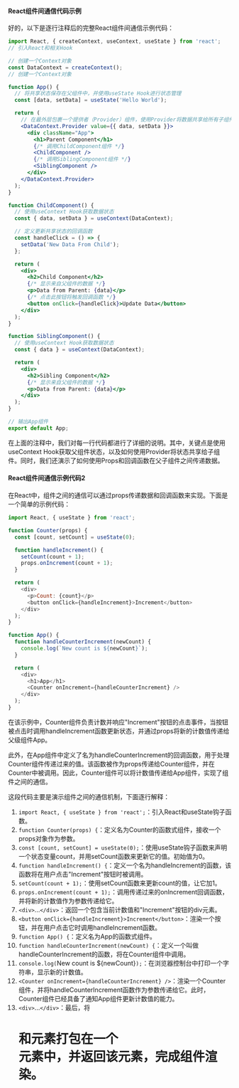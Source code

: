 #### React组件间通信代码示例

好的，以下是逐行注释后的完整React组件间通信示例代码：

```jsx
import React, { createContext, useContext, useState } from 'react';
// 引入React和相关Hook

// 创建一个Context对象
const DataContext = createContext();
// 创建一个Context对象

function App() {
  // 将共享状态保存在父组件中，并使用useState Hook进行状态管理
  const [data, setData] = useState('Hello World');

  return (
    // 在最外层包裹一个提供者（Provider）组件，使用Provider将数据共享给所有子组件
    <DataContext.Provider value={{ data, setData }}>
      <div className="App">
        <h1>Parent Component</h1>
        {/* 调用ChildComponent组件 */}
        <ChildComponent />
        {/* 调用SiblingComponent组件 */}
        <SiblingComponent />
      </div>
    </DataContext.Provider>
  );
}

function ChildComponent() {
  // 使用useContext Hook获取数据状态
  const { data, setData } = useContext(DataContext);

  // 定义更新共享状态的回调函数
  const handleClick = () => {
    setData('New Data From Child');
  };

  return (
    <div>
      <h2>Child Component</h2>
      {/* 显示来自父组件的数据 */}
      <p>Data from Parent: {data}</p>
      {/* 点击此按钮将触发回调函数 */}
      <button onClick={handleClick}>Update Data</button>
    </div>
  );
}

function SiblingComponent() {
  // 使用useContext Hook获取数据状态
  const { data } = useContext(DataContext);

  return (
    <div>
      <h2>Sibling Component</h2>
      {/* 显示来自父组件的数据 */}
      <p>Data from Parent: {data}</p>
    </div>
  );
}

// 输出App组件
export default App;
```

在上面的注释中，我们对每一行代码都进行了详细的说明。其中，关键点是使用useContext Hook获取父组件状态，以及如何使用Provider将状态共享给子组件。同时，我们还演示了如何使用Props和回调函数在父子组件之间传递数据。

#### React组件间通信示例代码2

在React中，组件之间的通信可以通过props传递数据和回调函数来实现。下面是一个简单的示例代码：

```javascript
import React, { useState } from 'react';

function Counter(props) {
  const [count, setCount] = useState(0);

  function handleIncrement() {
    setCount(count + 1);
    props.onIncrement(count + 1);
  }

  return (
    <div>
      <p>Count: {count}</p>
      <button onClick={handleIncrement}>Increment</button>
    </div>
  );
}

function App() {
  function handleCounterIncrement(newCount) {
    console.log(`New count is ${newCount}`);
  }

  return (
    <div>
      <h1>App</h1>
      <Counter onIncrement={handleCounterIncrement} />
    </div>
  );
}
```

在该示例中，Counter组件负责计数并响应"Increment"按钮的点击事件，当按钮被点击时调用handleIncrement函数更新状态，并通过props将新的计数值传递给父级组件App。

此外，在App组件中定义了名为handleCounterIncrement的回调函数，用于处理Counter组件传递过来的值。该函数被作为props传递给Counter组件，并在Counter中被调用。因此，Counter组件可以将计数值传递给App组件，实现了组件之间的通信。

这段代码主要是演示组件之间的通信机制，下面逐行解释：

1. `import React, { useState } from 'react';`：引入React和useState钩子函数。
2. `function Counter(props) {`：定义名为Counter的函数式组件，接收一个props对象作为参数。
3. `const [count, setCount] = useState(0);`：使用useState钩子函数来声明一个状态变量count，并用setCount函数来更新它的值。初始值为0。
4. `function handleIncrement() {`：定义一个名为handleIncrement的函数，该函数将在用户点击"Increment"按钮时被调用。
5. `setCount(count + 1);`：使用setCount函数来更新count的值，让它加1。
6. `props.onIncrement(count + 1);`：调用传递过来的onIncrement回调函数，并将新的计数值作为参数传递给它。
7. `<div>`...`</div>`：返回一个包含当前计数值和"Increment"按钮的div元素。
8. `<button onClick={handleIncrement}>Increment</button>`：渲染一个按钮，并在用户点击它时调用handleIncrement函数。
9. `function App() {`：定义名为App的函数式组件。
10. `function handleCounterIncrement(newCount) {`：定义一个叫做handleCounterIncrement的函数，将在Counter组件中调用。
11. `console.log(`New count is ${newCount}`);`：在浏览器控制台中打印一个字符串，显示新的计数值。
12. `<Counter onIncrement={handleCounterIncrement} />`：渲染一个Counter组件，并将handleCounterIncrement函数作为参数传递给它。此时，Counter组件已经具备了通知App组件更新计数值的能力。
13. `<div>`...`</div>`：最后，将<h1>和<Counter>元素打包在一个<div>元素中，并返回该元素，完成组件渲染。